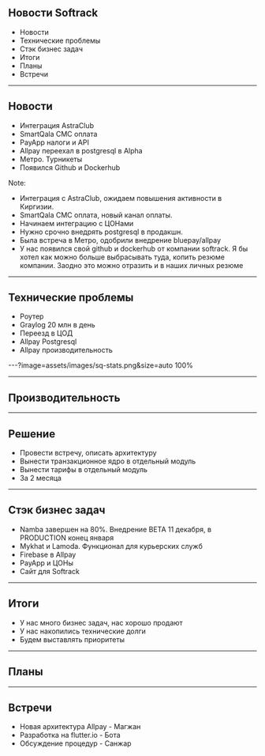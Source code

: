 ## Новости Softrack

- Новости
- Технические проблемы
- Стэк бизнес задач
- Итоги
- Планы
- Встречи

---

## Новости

- Интеграция AstraClub
- SmartQala СМС оплата
- PayApp налоги и API
- Allpay переехал в postgresql в Alpha
- Метро. Турникеты
- Появился Github и Dockerhub

Note: 
- Интеграция с AstraClub, ожидаем повышения активности в Киргизии.
- SmartQala СМС оплата, новый канал оплаты.
- Начинаем интеграцию с ЦОНами
- Нужно срочно внедрять postgresql в продакшн.
- Была встреча в Метро, одобрили внедрение bluepay/allpay
- У нас появился свой github и dockerhub от компании softrack. Я бы хотел как можно больше выбрасывать туда, копить резюме компании. Заодно это можно отразить и в наших личных резюме

---

## Технические проблемы

- Роутер
- Graylog 20 млн в день
- Переезд в ЦОД
- Allpay Postgresql
- Allpay производительность

---?image=assets/images/sq-stats.png&size=auto 100%

---

## Производительность



---

## Решение

- Провести встречу, описать архитектуру
- Вынести транзакционное ядро в отдельный модуль
- Вынести тарифы в отдельный модуль
- За 2 месяца

---

## Стэк бизнес задач

- Namba завершен на 80%. Внедрение BETA 11 декабря, в PRODUCTION конец января
- Mykhat и Lamoda. Функционал для курьерских служб
- Firebase в Allpay
- PayApp и ЦОНы
- Сайт для Softrack

---

## Итоги

- У нас много бизнес задач, нас хорошо продают
- У нас накопились технические долги
- Будем выставлять приоритеты

---

## Планы

---

## Встречи

- Новая архитектура Allpay - Магжан
- Разработка на flutter.io - Бота
- Обсуждение процедур - Санжар
